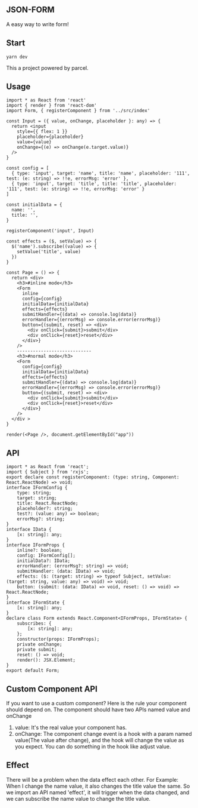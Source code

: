 ## JSON-FORM
A easy way to write form!

## Start 
```
yarn dev
```
This a project powered by parcel.

## Usage

```
import * as React from 'react'
import { render } from 'react-dom'
import Form, { registerComponent } from '../src/index'

const Input = ({ value, onChange, placeholder }: any) => {
  return <input
    style={{ flex: 1 }}
    placeholder={placeholder}
    value={value}
    onChange={(e) => onChange(e.target.value)}
  />
}

const config = [
  { type: 'input', target: 'name', title: 'name', placeholder: '111', test: (e: string) => !!e, errorMsg: 'error' },
  { type: 'input', target: 'title', title: 'title', placeholder: '111', test: (e: string) => !!e, errorMsg: 'error' }
]

const initialData = {
  name: '',
  title: '',
}

registerComponent('input', Input)

const effects = ($, setValue) => {
  $('name').subscribe((value) => {
    setValue('title', value)
  })
}

const Page = () => {
  return <div>
    <h3>#inline mode</h3>
    <Form
      inline
      config={config}
      initialData={initialData}
      effects={effects}
      submitHandler={(data) => console.log(data)}
      errorHandler={(errorMsg) => console.error(errorMsg)}
      button={(submit, reset) => <div>
        <div onClick={submit}>submit</div>
        <div onClick={reset}>reset</div>
      </div>}
    />
    ----------------------------
    <h3>#normal mode</h3>
    <Form
      config={config}
      initialData={initialData}
      effects={effects}
      submitHandler={(data) => console.log(data)}
      errorHandler={(errorMsg) => console.error(errorMsg)}
      button={(submit, reset) => <div>
        <div onClick={submit}>submit</div>
        <div onClick={reset}>reset</div>
      </div>}
    />
  </div >
}

render(<Page />, document.getElementById("app"))

```


## API

```
import * as React from 'react';
import { Subject } from 'rxjs';
export declare const registerComponent: (type: string, Component: React.ReactNode) => void;
interface IFormConfig {
    type: string;
    target: string;
    title: React.ReactNode;
    placeholder?: string;
    test?: (value: any) => boolean;
    errorMsg?: string;
}
interface IData {
    [x: string]: any;
}
interface IFormProps {
    inline?: boolean;
    config: IFormConfig[];
    initialData?: IData;
    errorHandler: (errorMsg?: string) => void;
    submitHandler: (data: IData) => void;
    effects: ($: (target: string) => typeof Subject, setValue: (target: string, value: any) => void) => void;
    button: (submit: (data: IData) => void, reset: () => void) => React.ReactNode;
}
interface IFormState {
    [x: string]: any;
}
declare class Form extends React.Component<IFormProps, IFormState> {
    subscribes: {
        [x: string]: any;
    };
    constructor(props: IFormProps);
    private onChange;
    private submit;
    reset: () => void;
    render(): JSX.Element;
}
export default Form;

```

## Custom Component API

If you want to use a custom component? Here is the rule your component should depend on. The component should have two APIs named value and onChange
1. value: It's the real value your component has.
2. onChange: The component change event is a hook with a param named value(The value after change), and the hook will change the value as you expect. You can do something in the hook like adjust value.


## Effect
There will be a problem when the data effect each other.
For Example:
When I change the name value, it also changes the title value the same.
So we import an API named 'effect', it will trigger when the data changed, and we can subscribe the name value to change the title value.